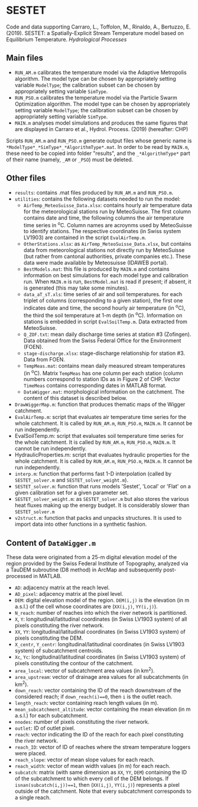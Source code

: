 # SESTET
Code and data supporting 
Carraro, L., Toffolon, M., Rinaldo, A., Bertuzzo, E. (2019). SESTET: a Spatially-Explicit Stream Temperature model based on Equilibrium Temperature. *Hydrological Processes* 

## Main files
- `RUN_AM.m` calibrates the temperature model via the Adaptive Metropolis algorithm. The model type can be chosen by appropriately setting variable `ModelType`; the calibration subset can be chosen by appropriately setting variable `SimType`.
- `RUN_PSO.m` calibrates the temperature model via the Particle Swarm Optimization algorithm. The model type can be chosen by appropriately setting variable `ModelType`; the calibration subset can be chosen by appropriately setting variable `SimType`.
- `MAIN.m` analyses model simulations and produces the same figures that are displayed in Carraro et al., Hydrol. Process. (2019) (hereafter: CHP)

Scripts `RUN_AM.m` and `RUN_PSO.m` generate output files whose generic name  is `*ModelType*_*SimType*_*AlgorithmType*.mat`. In order to be read by `MAIN.m`, these need to be copied into folder "results", and the `_*AlgorithmType*` part of their name (namely, `_AM` or `_PSO`) must be deleted.

## Other files
- `results`: contains .mat files produced by `RUN_AM.m` and `RUN_PSO.m`. 
- `utilities`: contains the following datasets needed to run the model:
  - `AirTemp_MeteoSuisse_Data.xlsx`: contains hourly air temperature data for the meteorological stations run by MeteoSuisse. The first column contains date and time, the following columns the air temperature time series in <sup>o</sup>C. Column names are acroynms used by MeteoSuisse to identify stations. The respective coordinates (in Swiss system LV1903) are contained in the script `EvalAirTemp.m`.
  - `OtherStations.xlsx`: as `AirTemp_MeteoSuisse_Data.xlsx`, but contains data from meteorological stations not directly run by MeteoSuisse (but rather from cantonal authorities, private companies etc.). These data were made available by Meteosuisse (IDAWEB portal).
  - `BestModels.mat`: this file is produced by `MAIN.m` and contains information on best simulations for each model type and calibration run. When `MAIN.m` is run, `BestModel.mat` is read if present; if absent, it is generated (this may take some minutes).
  - `data_aT_sT.xls`: time series of air and soil temperatures. for each triplet of columns (corresponding to a given station), the first one indicates date and time, the second hourly air temperature (in <sup>o</sup>C), the third the soil temperature at 1-m depth (in <sup>o</sup>C). Information on stations is embedded in script `EvalSoilTemp.m`. Data extracted from MeteoSuisse.
  - `Q_ZOF.txt`: mean daily discharge time series at station #3 (Zofingen). Data obtained from the Swiss Federal Office for the Environment (FOEN).
  - `stage-discharge.xlsx`: stage-discharge relationship for station #3. Data from FOEN.
  - `TempMeas.mat`: contains mean daily measured stream temperatures (in <sup>o</sup>C). Matrix `TempMeas` has one column per each station (column numbers correspond to station IDs as in Figure 2 of CHP. Vector `TimeMeas` contains corresponding dates in MATLAB format.
  - `DataWigger.mat`: morphological information on the catchment. The content of this dataset is described below.
- `DrawWiggerMap.m`: function that produces thematic maps of the Wigger catchment.
- `EvalAirTemp.m`: script that evaluates air temperature time series for the whole catchment. It is called by `RUN_AM.m`, `RUN_PSO.m`, `MAIN.m`. It cannot be run independently.
- EvalSoilTemp.m: script that evaluates soil temperature time series for the whole catchment. It is called by `RUN_AM.m`, `RUN_PSO.m`, `MAIN.m`. It cannot be run independently.
- HydraulicProperties.m: script that evaluates hydraulic properties for the whole catchment. It is called by `RUN_AM.m`, `RUN_PSO.m`, `MAIN.m`. It cannot be run independently.
- `interp.m`: function that performs fast 1-D interpolation (called by `SESTET_solver.m` and `SESTET_solver_weight.m`).
- `SESTET_solver.m`: function that runs models 'Sestet', 'Local' or 'Flat' on a given calibration set for a given parameter set.
- `SESTET_solver_weight.m`: as `SESTET_solver.m` but also stores the various heat fluxes making up the energy budget. It is considerably slower than `SESTET_solver.m`
- `v2struct.m`: function that packs and unpacks structures. It is used to import data into other functions in a synthetic fashion.

## Content of `DataWigger.m`
These data were originated from a 25-m digital elevation model of the region provided by the Swiss Federal Institute of Topography, analyzed via a TauDEM subroutine (D8 method) in ArcMap and subsequently post-processed in MATLAB.
- `AD`: adjacency matrix at the reach level.
- `AD_pixel`: adjacency matrix at the pixel level.
- `DEM`: digital elevation model of the region. `DEM(i,j)` is the elevation (in m a.s.l.) of the cell whose coordinates are (`XX(i,j)`, `YY(i,j)`).
- `N_reach`: number of reaches into which the river network is partitioned.
- `X`, `Y`: longitudinal/latitudinal coordinates (in Swiss LV1903 system) of all pixels constituting the river network.  
- `XX`, `YY`: longitudinal/latitudinal coordinates (in Swiss LV1903 system) of pixels constituting the DEM.
- `X_centr`, `Y_centr`: longitudinal/latitudinal coordinates (in Swiss LV1903 system) of subcatchment centroids.
- `Xc`, `Yc`: longitudinal/latitudinal coordinates (in Swiss LV1903 system) of pixels constituting the contour of the catchment.
- `area_local`: vector of subcatchment area values (in km<sup>2</sup>).
- `area_upstream`: vector of drainage area values for all subcatchments (in km<sup>2</sup>).
- `down_reach`: vector containing the ID of the reach downstream of the considered reach; if `down_reach(i)==0`, then `i` is the outlet reach.
- `length_reach`: vector containing reach length values (in m).
- `mean_subcatchment_altitude`: vector containing the mean elevation (in m a.s.l.) for each subcatchment.
- `nnodes`: number of pixels constituting the river network.
- `outlet`: ID of outlet pixel.
- `reach`: vector indicating the ID of the reach for each pixel constituting the river network.
- `reach_ID`: vector of ID of reaches where the stream temperature loggers were placed.
- `reach_slope`: vector of mean slope values for each reach.
- `reach_width`: vector of mean width values (in m) for each reach. 
- `subcatch`: matrix (with same dimension as `XX`, `YY`, `DEM`) containing the ID of the subcatchment to which every cell of the DEM belongs. If `isnan(subcatch(i,j))==1`, then (`XX(i,j)`, `YY(i,j)`) represents a pixel outside of the catchment. Note that every subcatchment corresponds to a single reach. 
